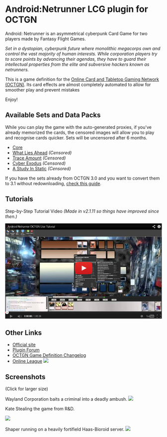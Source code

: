 ﻿Android:Netrunner LCG plugin for OCTGN
=========================
Android: Netrunner is an asymmetrical cyberpunk Card Game for two players made by Fantasy Flight Games. 

*Set in a dystopian, cyberpunk future where monolithic megacorps own and control the vast majority of human interests. While corporation players try to score points by advancing their agendas, they have to guard their intellectual properties from the elite and subversive hackers known as netrunners.*

This is a game definition for the [Online Card and Tabletop Gaming Network (OCTGN)](http://octgn.net). Its card effects are almost completely automated to allow for smoother play and prevent mistakes

Enjoy!

Available Sets and Data Packs
---------

While you can play the game with the auto-generated proxies, if you've already memorized the cards, the censored images will allow you to play and recognise cards quicker.
Sets will be uncensored after 6 months.

* [Core](http://dbzer0.com/pub/ANR/Sets/ANR-Core.o8c)
* [What Lies Ahead](http://dbzer0.com/pub/ANR/Sets/ANR-What-Lies-Ahead.o8c) *(Censored)*
* [Trace Amount](http://dbzer0.com/pub/ANR/Sets/ANR-Trace-Amount.o8c) *(Censored)*
* [Cyber Exodus](http://dbzer0.com/pub/ANR/Sets/ANR-Cyber-Exodus.o8c) *(Censored)*
* [A Study In Static](http://dbzer0.com/pub/ANR/Sets/ANR-A-Study-In-Static.o8c) *(Censored)*
 

If you have the sets already from OCTGN 3.0 and you want to convert them to 3.1 without redownloading, [check this guide](o8c_Convert_Guide.md).

Tutorials
---------

Step-by-Step Tutorial Video *(Made in v2.1.11 so things have improved since then.)*

[![Step-by-Step Tutorial Video (v2.1.11)](Turorial_video_screenshot.png)](http://www.youtube.com/watch?v=nGGECL7nom0)


Other Links
---------
* [Official site](http://www.fantasyflightgames.com/edge_minisite_sec.asp?eidm=207&esem=1)
* [Plugin Forum](http://octgn.gamersjudgement.com/viewforum.php?f=52)
* [OCTGN Game Definition Changelog](changelog.md)
* [Online League](http://www.challengeboards.net/boards/details/4)
  [![](https://dl.dropboxusercontent.com/u/11028/anr-3.png)](http://www.challengeboards.net/boards/details/4) 

Screenshots
---------
(Click for larger size)

Wayland Corporation baits a criminal into a deadly ambush.
[![](http://i.imgur.com/u3YXqVyl.jpg)](http://i.imgur.com/u3YXqVy.jpg)

Kate Stealing the game from R&D.

[![](http://i.imgur.com/PgYecKsl.jpg)](http://i.imgur.com/PgYecKs.jpg)

Shaper running on a heavily fortifield Haas-Bioroid server.
[![](http://i.imgur.com/fYDVrl.jpg)](http://i.imgur.com/fYDVr.jpg)
